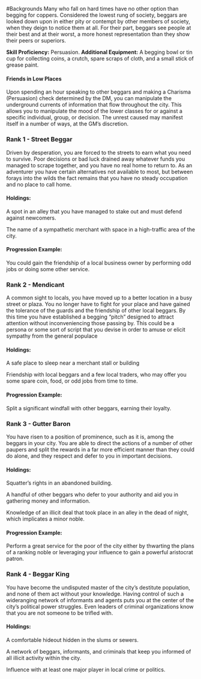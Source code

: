 #Backgrounds
Many who fall on hard times have no other option than begging for coppers. Considered the lowest rung of society, beggars are looked down upon in either pity or contempt by other members of society, when they deign to notice them at all. For their part, beggars see people at their best and at their worst, a more honest representation than they show their peers or superiors.

**Skill Proficiency:** Persuasion.
**Additional Equipment:** A begging bowl or tin cup for collecting coins, a crutch, spare scraps of cloth, and a small stick of grease paint.

#### Friends in Low Places
Upon spending an hour speaking to other beggars and making a Charisma (Persuasion) check determined by the DM, you can manipulate the underground currents of information that flow throughout the city. This allows you to manipulate the mood of the lower classes for or against a specific individual, group, or decision. The unrest caused may manifest itself in a number of ways, at the GM’s discretion.

### Rank 1 - Street Beggar
Driven by desperation, you are forced to the streets to earn what you need to survive. Poor decisions or bad luck drained away whatever funds you managed to scrape together, and you have no real home to return to. As an adventurer you have certain alternatives not available to most, but between forays into the wilds the fact remains that you have no steady occupation and no place to call home.

#### Holdings:
A spot in an alley that you have managed to stake out and must defend against newcomers.

The name of a sympathetic merchant with space in a high-traffic area of the city.

#### Progression Example:
You could gain the friendship of a local business owner by performing odd jobs or doing some other service.

### Rank 2 - Mendicant
A common sight to locals, you have moved up to a better location in a busy street or plaza. You no longer have to fight for your place and have gained the tolerance of the guards and the friendship of other local beggars. By this time you have established a begging “pitch” designed to attract attention without inconveniencing those passing by. This could be a persona or some sort of script that you devise in order to amuse or elicit sympathy from the general populace

#### Holdings:
A safe place to sleep near a merchant stall or building

Friendship with local beggars and a few local traders, who may offer you some spare coin, food, or odd jobs from time to time.

#### Progression Example:
Split a significant windfall with other beggars, earning their loyalty.

### Rank 3 - Gutter Baron
You have risen to a position of prominence, such as it is, among the beggars in your city. You are able to direct the actions of a number of other paupers and split the rewards in a far more efficient manner than they could do alone, and they respect and defer to you in important decisions.

#### Holdings:
Squatter’s rights in an abandoned building.

A handful of other beggars who defer to your authority and aid you in gathering money and information.

Knowledge of an illicit deal that took place in an alley in the dead of night, which implicates a minor noble.

#### Progression Example:
Perform a great service for the poor of the city either by thwarting the plans of a ranking noble or leveraging your influence to gain a powerful aristocrat patron.

### Rank 4 - Beggar King
You have become the undisputed master of the city’s destitute population, and none of them act without your knowledge. Having control of such a wideranging network of informants and agents puts you at the center of the city’s political power struggles. Even leaders of criminal organizations know that you are not someone to be trifled with.

#### Holdings:
A comfortable hideout hidden in the slums or sewers.

A network of beggars, informants, and criminals that keep you informed of all illicit activity within the city.

Influence with at least one major player in local crime or politics.